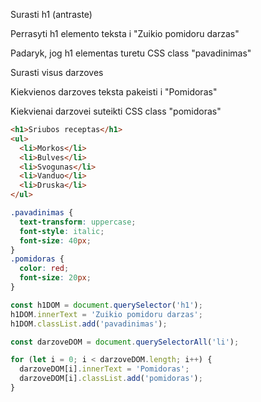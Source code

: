 Surasti h1 (antraste)

Perrasyti h1 elemento teksta i "Zuikio pomidoru darzas"

Padaryk, jog h1 elementas turetu CSS class "pavadinimas"

Surasti visus darzoves

Kiekvienos darzoves teksta pakeisti i "Pomidoras"

Kiekvienai darzovei suteikti CSS class "pomidoras"

```html
<h1>Sriubos receptas</h1>
<ul>
  <li>Morkos</li>
  <li>Bulves</li>
  <li>Svogunas</li>
  <li>Vanduo</li>
  <li>Druska</li>
</ul>
```

```css
.pavadinimas {
  text-transform: uppercase;
  font-style: italic;
  font-size: 40px;
}
.pomidoras {
  color: red;
  font-size: 20px;
}
```

```js
const h1DOM = document.querySelector('h1');
h1DOM.innerText = 'Zuikio pomidoru darzas';
h1DOM.classList.add('pavadinimas');

const darzoveDOM = document.querySelectorAll('li');

for (let i = 0; i < darzoveDOM.length; i++) {
  darzoveDOM[i].innerText = 'Pomidoras';
  darzoveDOM[i].classList.add('pomidoras');
}
```
